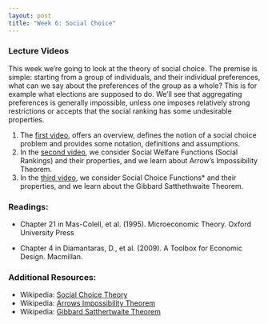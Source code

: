 ```yaml
---
layout: post
title: "Week 6: Social Choice"
---
```



### Lecture Videos

This week we’re going to look at the theory of social choice. The premise is simple: starting from a group of individuals, and their individual preferences, what can we say about the preferences of the group as a whole? This is for example what elections are supposed to do. We’ll see that aggregating preferences is generally impossible, unless one imposes relatively strong restrictions or accepts that the social ranking has some undesirable properties.  


1. The [first video](https://york.cloud.panopto.eu/Panopto/Pages/Viewer.aspx?id=109261a1-3908-45da-b975-acd00106c02c), offers an overview, defines the notion of a social choice problem and provides some notation, definitions and assumptions. 
1. In the [second video](https://york.cloud.panopto.eu/Panopto/Pages/Viewer.aspx?id=0533d610-a5ec-4226-b75c-acd000f281dc), we consider Social Welfare Functions (Social Rankings) and their properties, and we learn about Arrow’s Impossibility Theorem.
1. In the [third video](https://york.cloud.panopto.eu/Panopto/Pages/Viewer.aspx?id=c9e91d84-f0cb-4976-94bf-acd000fedf8a), we consider Social Choice Functions* and their properties, and we learn about the Gibbard Satthethwaite Theorem.
### Readings:
- Chapter 21 in Mas-Colell, et al. (1995). Microeconomic Theory. Oxford University Press

- Chapter 4 in Diamantaras, D., et al. (2009). A Toolbox for Economic Design. Macmillan.


### Additional Resources:
- Wikipedia: [Social Choice Theory](https://www.google.com/url?q=https://en.wikipedia.org/wiki/Social_choice_theory&sa=D&source=editors&ust=1641839001545158&usg=AOvVaw0p1d5nap1O62Hfxthtp9US)
- Wikipedia: [Arrows Impossibility Theorem](https://www.google.com/url?q=https://en.wikipedia.org/wiki/Arrow%2527s_impossibility_theorem&sa=D&source=editors&ust=1641839001545571&usg=AOvVaw2EJXGp1xKax66Aq4YFo5Br)
- Wikipedia: [Gibbard Satthertwaite Theorem](https://www.google.com/url?q=https://en.wikipedia.org/wiki/Gibbard%25E2%2580%2593Satterthwaite_theorem&sa=D&source=editors&ust=1641839001545975&usg=AOvVaw22kqFT5DwWvoH3imWWRtrl)

